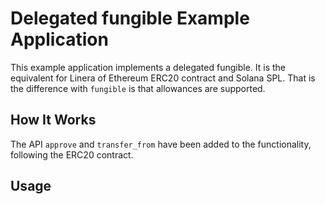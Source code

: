 # Delegated fungible Example Application

This example application implements a delegated fungible. It is the equivalent for Linera
of Ethereum ERC20 contract and Solana SPL. That is the difference with `fungible` is that
allowances are supported.

## How It Works

The API `approve` and `transfer_from` have been added to the functionality, following the ERC20
contract.

## Usage
